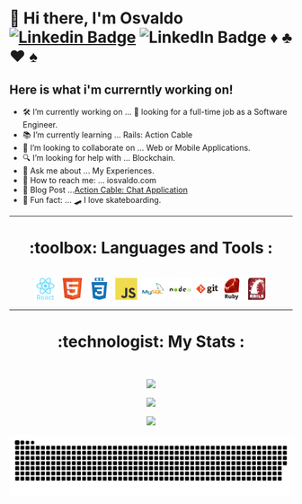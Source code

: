 # 👋 Hi there, I'm Osvaldo [![Linkedin Badge](https://img.shields.io/badge/-osvaldo&nbsp;-blue?style=flat&logo=Linkedin&logoColor=white)](https://www.linkedin.com/in/iosvaldo//) <img id="badges" src="https://komarev.com/ghpvc/?username=iosvaldo&style=flat-square&color=blue" alt="LinkedIn Badge"/><img/> :diamonds: :clubs: :hearts: :spades:

## Here is what i'm currerntly working on! 


- :hammer_and_wrench: I’m currently working on ... :speech_balloon: looking for a full-time job as a Software Engineer.
- :books: I’m currently learning ... Rails: Action Cable 
- :busts_in_silhouette: I’m looking to collaborate on ... Web or Mobile Applications.
- :mag: I’m looking for help with ... Blockchain.
- :microphone: Ask me about ... My Experiences. 
- :email: How to reach me: ... iosvaldo.com
- :telescope: Blog Post ...<a href= "https://www.iosvaldo.com/capstone.html">Action Cable: Chat Application </a>
- :jigsaw: Fun fact: ... :skateboard:  I love skateboarding. 



 
------------------

### 

 

  <h1 align = "center">  :toolbox:  Languages and Tools :</h1>  <br />
<div align = "center">
  <img src="https://github.com/devicons/devicon/blob/master/icons/react/react-original-wordmark.svg" title="React" alt="React" width="40" height="40"/>&nbsp;
  <img src="https://github.com/devicons/devicon/blob/master/icons/html5/html5-original.svg" title="HTML5" alt="HTML" width="40" height="40"/>&nbsp;
  <img src="https://github.com/devicons/devicon/blob/master/icons/css3/css3-plain-wordmark.svg"  title="CSS3" alt="CSS" width="40" height="40"/>&nbsp;
  <img src="https://github.com/devicons/devicon/blob/master/icons/javascript/javascript-original.svg" title="JavaScript" alt="JavaScript" width="40" height="40"/>&nbsp;
  <img src="https://github.com/devicons/devicon/blob/master/icons/mysql/mysql-original-wordmark.svg" title="MySQL"  alt="MySQL" width="40" height="40"/>&nbsp;
  <img src="https://github.com/devicons/devicon/blob/master/icons/nodejs/nodejs-original-wordmark.svg" title="NodeJS" alt="NodeJS" width="40" height="40"/>&nbsp;
  <img src="https://github.com/devicons/devicon/blob/master/icons/git/git-original-wordmark.svg" title="Git" **alt="Git" width="40" height="40"/>
  <img src="https://github.com/devicons/devicon/blob/master/icons/ruby/ruby-original-wordmark.svg" title="Ruby" **alt="Ruby" width="40" height="40"/>
  <img src="https://github.com/devicons/devicon/blob/master/icons/rails/rails-original-wordmark.svg" title="Rails" **alt="Rails" width="40" height="40"/>
</div>

------------------
### 

<h1 align = "center"> :technologist: My Stats :</h1>  <br />
<p align = "center"><img src="https://github-readme-stats.vercel.app/api?username=iosvaldo&show_icons=true&theme=radical"/></p>
<p align = "center"><img src="http://github-readme-streak-stats.herokuapp.com?user=iosvaldo&theme=dark&hide_border=true&date_format=M%20j%5B%2C%20Y%5D"/></p>
<p align = "center"><img src="https://github-readme-stats.vercel.app/api/top-langs/?username=iosvaldo&layout=compact&theme=vision-friendly-dark"/></p>
<p align = "center"><img src="https://github.com/iosvaldo/iosvaldo/blob/output/github-contribution-grid-snake-dark.svg#gh-dark-mode-only"/></p>
  
